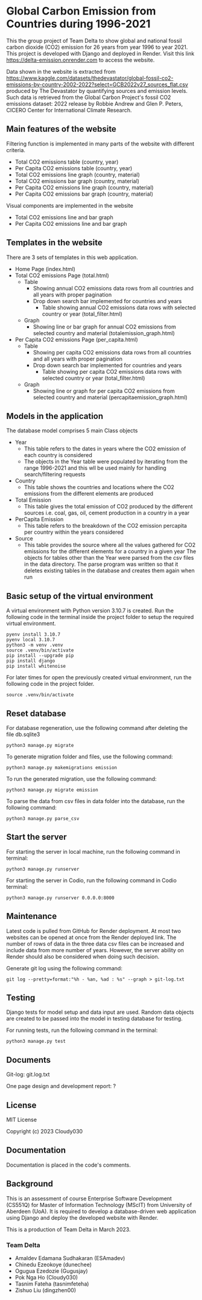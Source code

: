 # Global Carbon Emission from Countries during 1996-2021
This the group project of Team Delta to show global and national fossil carbon dioxide (CO2) emission for 26 years from year 1996 to year 2021.
This project is developed with Django and deployed in Render. 
Visit this link https://delta-emission.onrender.com to access the website.

Data shown in the website is extracted from https://www.kaggle.com/datasets/thedevastator/global-fossil-co2-emissions-by-country-2002-2022?select=GCB2022v27_sources_flat.csv 
produced by The Devastator by quantifying sources and emission levels. 
Such data is retrieved from the Global Carbon Project's fossil CO2 emissions dataset: 2022 release by Robbie Andrew and Glen P. Peters, CICERO Center for International Climate Research.

## Main features of the website
Filtering function is implemented in many parts of the website with different criteria.
- Total CO2 emissions table (country, year)
- Per Capita CO2 emissions table (country, year)
- Total CO2 emissions line graph (country, material)
- Total CO2 emissions bar graph (country, material)
- Per Capita CO2 emissions line graph (country, material)
- Per Capita CO2 emissions bar graph (country, material)

Visual components are implemented in the website
- Total CO2 emissions line and bar graph
- Per Capita CO2 emissions line and bar graph

## Templates in the website
There are 3 sets of templates in this web application.
- Home Page (index.html)
- Total CO2 emissions Page (total.html)
  - Table
    - Showing annual CO2 emissions data rows from all countries and all years with proper pagination
    - Drop down search bar implemented for countries and years
      - Table showing annual CO2 emissions data rows with selected country or year (total_filter.html)
  - Graph
      - Showing line or bar graph for annual CO2 emissions from selected country and material (totalemission_graph.html)
- Per Capita CO2 emissions Page (per_capita.html)
  - Table
    - Showing per capita CO2 emissions data rows from all countries and all years with proper pagination
    - Drop down search bar implemented for countries and years
      - Table showing per capita CO2 emissions data rows with selected country or year (total_filter.html)
  - Graph
    - Showing line or graph for per capita CO2 emissions from selected country and material (percapitaemission_graph.html)

## Models in the application
The database model comprises 5 main Class objects
- Year
  - This table refers to the dates in years where the CO2 emission of each country is considered
  - The objects in the Year table were populated by iterating from the range 1996-2021 and this wll be used mainly for handling search/filtering requests
- Country
  - This table shows the countries and locations where the CO2 emissions from the different elements are produced
- Total Emission
  - This table gives the total emission of CO2 produced by the different sources i.e. coal, gas, oil, cement production in a country in a year
- PerCapita Emission
  - This table refers to the breakdown of the CO2 emission percapita per country within the years considered
- Source
  - This table provides the source where all the values gathered for CO2 emissions for the different elements for a country in a given year
The objects for tables other than the Year were parsed from the csv files in the data directory. The parse program was written so that it deletes existing tables in the database and creates them again when run

## Basic setup of the virtual environment
A virtual environment with Python version 3.10.7 is created. 
Run the following code in the terminal inside the project folder to setup the required virtual environment.
~~~
pyenv install 3.10.7
pyenv local 3.10.7
python3 -m venv .venv
source .venv/bin/activate
pip install --upgrade pip
pip install django
pip install whitenoise
~~~
For later times for open the previously created virtual environment, run the following code in the project folder.
~~~
source .venv/bin/activate
~~~

## Reset database
For database regeneration, use the following command after deleting the file db.sqlite3
~~~
python3 manage.py migrate
~~~

To generate migration folder and files, use the following command:
~~~
python3 manage.py makemigrations emission
~~~

To run the generated migration, use the following command:
~~~
python3 manage.py migrate emission
~~~

To parse the data from csv files in data folder into the database, run the following command:
~~~
python3 manage.py parse_csv
~~~

## Start the server
For starting the server in local machine, run the following command in terminal:
~~~
python3 manage.py runserver
~~~

For starting the server in Codio, run the following command in Codio terminal:
~~~
python3 manage.py runserver 0.0.0.0:8000
~~~

## Maintenance
Latest code is pulled from GitHub for Render deployment.
At most two websites can be opened at once from the Render deployed link.
The number of rows of data in the three data csv files can be increased and include data from more number of years.
However, the server ability on Render should also be considered when doing such decision.

Generate git log using the following command:
~~~
git log --pretty=format:"%h - %an, %ad : %s" --graph > git-log.txt
~~~

## Testing
Django tests for model setup and data input are used.
Random data objects are created to be passed into the model in testing database for testing.

For running tests, run the following command in the terminal:
~~~
python3 manage.py test
~~~

## Documents
Git-log: git.log.txt

One page design and development report: ?

## License
MIT License

Copyright (c) 2023 Cloudy030

## Documentation
Documentation is placed in the code's comments.

## Background
This is an assessment of course Enterprise Software Development (CS551Q) for Master of Information Technology (MScIT) from University of Aberdeen (UoA).
It is required to develop a database-driven web application using Django and deploy the developed website with Render.

This is a production of Team Delta in March 2023.

### Team Delta
- Amaldev Edamana Sudhakaran (ESAmadev)
- Chinedu Ezeokoye (dunechee)
- Ogugua Ezedozie (Gugusjay)
- Pok Nga Ho (Cloudy030)
- Tasnim Fateha (tasnimfeteha)
- Zishuo Liu (dingzhen00)

